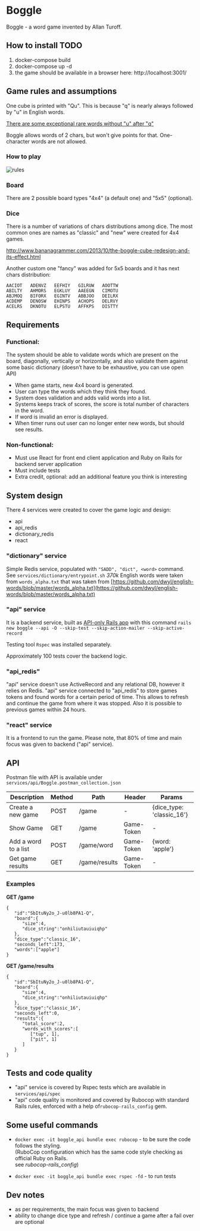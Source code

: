 
  
# Boggle
Boggle - a word game invented by Allan Turoff.        
      
## How to install TODO      
1. docker-compose build  
2. docker-compose up -d  
3. the game should be available in a browser here: http://localhost:3001/  
       
## Game rules and assumptions    
 One cube is printed with "Qu". This is because "q" is nearly always followed by "u" in English words.    
   
[There are some exceptional rare words without "u" after "q"](https://en.wiktionary.org/wiki/Appendix:English_words_containing_Q_not_followed_by_U)     
  
Boggle allows words of 2 chars, but won't give points for that. One-character words are not allowed.   
  
    
### How to play       
      
 ![rules](http://mmillerasuprep.weebly.com/uploads/3/2/3/1/32311691/boggle-rules-jpeg-900x1271_orig.jpg)      
      
      
### Board        

 There are 2 possible board types "4x4" (a default one) and "5x5" (optional).      
           

### Dice

There is a number of variations of chars distributions among dice. The most common ones are names as "classic" and "new" were created for 4x4 games.        
        
http://www.bananagrammer.com/2013/10/the-boggle-cube-redesign-and-its-effect.html        
        
Another custom one "fancy" was added for 5x5 boards and it has next chars distribution:      

	AACIOT   ADENVZ   EEFHIY   GILRUW   AOOTTW  
	ABILTY   AHMORS   EGKLUY   AAEEGN   CIMOTU  
	ABJMOQ   BIFORX   EGINTV   ABBJOO   DEILRX  
	ACDEMP   DENOSW   EHINPS   ACHOPS   DELRVY  
	ACELRS   DKNOTU   ELPSTU   AFFKPS   DISTTY
    
 ## Requirements      
 ### Functional:      
 The system should be able to validate words which are present on the board, diagonally, vertically or horizontally, and also validate them against some basic dictionary (doesn’t have to be exhaustive, you can use open API)      
      
- When game starts, new 4x4 board is generated.      
- User can type the words which they think they found.      
- System does validation and adds valid words into a list.      
- Systems keeps track of scores, the score is total number of characters in the word.      
- If word is invalid an error is displayed.      
- When timer runs out user can no longer enter new words, but should see results.      
        
      
### Non-functional:      
- Must use React for front end client application and Ruby on Rails for backend server application      
- Must include tests      
- Extra credit, optional: add an additional feature you think is interesting      
      
      
## System design      
 There 4 services were created to cover the game logic and design:        
- api        
- api_redis      
- dictionary_redis      
- react      
      
### "dictionary" service  
Simple Redis service, populated with `"SADD", "dict", <word>` command. See `services/dictionary/entrypoint.sh`
*370k* English words were taken from `words_alpha.txt` that was taken from
[https://github.com/dwyl/english-words/blob/master/words_alpha.txt](https://github.com/dwyl/english-words/blob/master/words_alpha.txt)

### "api" service

It is a backend service, built as [API-only Rails app](https://guides.rubyonrails.org/api_app.html)
with this command `rails new boggle --api -O --skip-test --skip-action-mailer --skip-active-record` 

Testing tool `Rspec` was installed separately.

Approximately 100 tests cover the backend logic.

### "api_redis"

"api" service doesn't use ActiveRecord and any relational DB, however it relies on Redis.
"api" service connected to "api_redis" to store games tokens and found words for a certain period of time. This allows to refresh and continue the game from where it was stopped. Also it is possible to previous games within 24 hours.

### "react" service

It is a frontend to run the game. Please note, that 80% of time and main focus was given to backend ("api" service).

    
## API  

Postman file with API is available under
`services/api/Boggle.postman_collection.json`

| Description |Method| Path  | Header | Params |
|--|--|--|--|--|
| Create a new game |POST|/game|-|{dice_type: 'classic_16'}|
| Show Game |GET|/game|Game-Token|-|
| Add a word to a list|POST| /game/word |Game-Token|{word: 'apple'}
| Get game results |GET| /game/results |Game-Token|-|

### Examples

**GET /game**

    {
       "id":"SbItuNy2o_J-u0lb8PA1-Q",
       "board":{
          "size":4,
          "dice_string":"onhiliutauiuiqhp"
       },
       "dice_type":"classic_16",
       "seconds_left":173,
       "words":["apple"]
    }

**GET /game/results**

    {
       "id":"SbItuNy2o_J-u0lb8PA1-Q",
       "board":{
          "size":4,
          "dice_string":"onhiliutauiuiqhp"
       },
       "dice_type":"classic_16",
       "seconds_left":0,
       "results":{
          "total_score":2,
          "words_with_scores":[
             ["tup", 1],
             ["pit", 1]
          ]
       }
    }
    

## Tests and code quality  
  
- "api" service is covered by Rspec tests which are available in `services/api/spec`    
- "api" code quality is monitored and covered by Rubocop with standard Rails rules, enforced with a help of`rubocop-rails_config` gem.    
    
    
      
## Some useful commands

 - `docker exec -it boggle_api bundle exec rubocop` - to be sure the code follows the styling.         
   (RuboCop configuration which has the same code style checking as official Ruby on Rails.        
   see *rubocop-rails_config*)        

 - `docker exec -it boggle_api bundle exec rspec -fd` - to run tests
 
## Dev notes

 - as per requirements, the main focus was given to backend
 - ability to change dice type and refresh / continue a game after a fail over are optional
